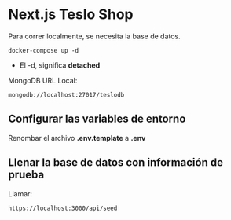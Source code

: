 # Next.js Teslo Shop
Para correr localmente, se necesita la base de datos.
```
docker-compose up -d
```

* El -d, significa __detached__

MongoDB URL Local:
```
mongodb://localhost:27017/teslodb
```

## Configurar las variables de entorno
Renombar el archivo __.env.template__ a __.env__

## Llenar la base de datos con información de prueba

Llamar:
```
https://localhost:3000/api/seed
```